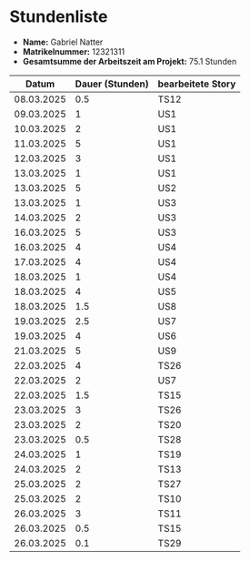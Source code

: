 # Stundenliste

- **Name:** Gabriel Natter
- **Matrikelnummer:** 12321311
- **Gesamtsumme der Arbeitszeit am Projekt:** 75.1 Stunden


| Datum      | Dauer (Stunden) | bearbeitete Story |
|------------|-----------------|-------------------|
| 08.03.2025 | 0.5             | TS12              |
| 09.03.2025 | 1               | US1               |
| 10.03.2025 | 2               | US1               |
| 11.03.2025 | 5               | US1               |
| 12.03.2025 | 3               | US1               |
| 13.03.2025 | 1               | US1               |
| 13.03.2025 | 5               | US2               |
| 13.03.2025 | 1               | US3               |
| 14.03.2025 | 2               | US3               |
| 16.03.2025 | 5               | US3               |
| 16.03.2025 | 4               | US4               |
| 17.03.2025 | 4               | US4               |
| 18.03.2025 | 1               | US4               |
| 18.03.2025 | 4               | US5               |
| 18.03.2025 | 1.5             | US8               |
| 19.03.2025 | 2.5             | US7               |
| 19.03.2025 | 4               | US6               |
| 21.03.2025 | 5               | US9               |
| 22.03.2025 | 4               | TS26              |
| 22.03.2025 | 2               | US7               |
| 22.03.2025 | 1.5             | TS15              |
| 23.03.2025 | 3               | TS26              |
| 23.03.2025 | 2               | TS20              |
| 23.03.2025 | 0.5             | TS28              |
| 24.03.2025 | 1               | TS19              |
| 24.03.2025 | 2               | TS13              |
| 25.03.2025 | 2               | TS27              |
| 25.03.2025 | 2               | TS10              |
| 26.03.2025 | 3               | TS11              |
| 26.03.2025 | 0.5             | TS15              |
| 26.03.2025 | 0.1             | TS29              |